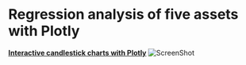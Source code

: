 # Regression analysis of five assets with Plotly

[**Interactive candlestick charts with Plotly**](https://chart-studio.plotly.com/~xian.c/41)
![ScreenShot](https://github.com/xianchen2/Regression_analysis_of_five_assets_with_Plotly/blob/master/Candlestick%20Charts%20of%206%20assets%20copy.png)




